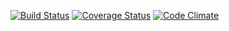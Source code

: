 [![Build Status](https://travis-ci.org/NB28VT/Phishbowl.svg?branch=master)](https://travis-ci.org/NB28VT/Phishbowl)  [![Coverage Status](https://coveralls.io/repos/NB28VT/Phishbowl/badge.png)](https://coveralls.io/r/NB28VT/Phishbowl)
[![Code Climate](https://codeclimate.com/github/NB28VT/Phishbowl.png)](https://codeclimate.com/github/NB28VT/Phishbowl)

